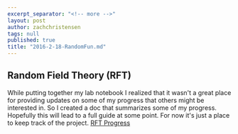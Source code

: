```yaml
---
excerpt_separator: "<!-- more -->"
layout: post
author: zachchristensen
tags: null
published: true
title: "2016-2-18-RandomFun.md"
---
```



## Random Field Theory (RFT)
While putting together my lab notebook I realized that it wasn't a great place for providing updates on some of my progress that others might be interested in. So I created a doc that summarizes some of my progress. Hopefully this will lead to a full guide at some point. For now it's just a place to keep track of the project.
[RFT Progress](https://github.com/Tokazama/rft/blob/master/tests/checks.Rmd)
